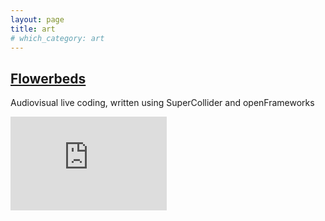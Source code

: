 ```yaml
---
layout: page
title: art
# which_category: art
---
```


## [Flowerbeds](https://github.com/hugofloresgarcia/flowerbeds)

Audiovisual live coding, written using SuperCollider and openFrameworks
<iframe width="250" src="https://www.youtube.com/embed/1OFTEvNSGOg" frameborder="0" allow="accelerometer; autoplay; encrypted-media; gyroscope; picture-in-picture"></iframe>  

